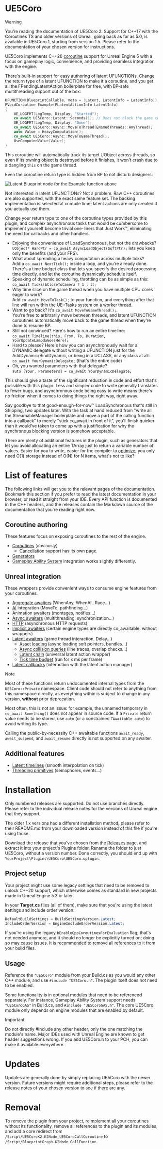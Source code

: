 # UE5Coro

> [!WARNING]
> You're reading the documentation of UE5Coro 2.
> Support for C++17 with the Coroutines TS and older versions of Unreal, going
> back as far as 5.0, is available in UE5Coro 1, starting from version 1.5.
> Please refer to the documentation of your chosen version for instructions.

UE5Coro implements C++20
[coroutine](https://en.cppreference.com/w/cpp/language/coroutines) support for
Unreal Engine 5 with a focus on gameplay logic, convenience, and providing
seamless integration with the engine.

There's built-in support for easy authoring of latent UFUNCTIONs.
Change the return type of a latent UFUNCTION to make it a coroutine, and you get
all the FPendingLatentAction boilerplate for free, with BP-safe multithreading
support out of the box:
```cpp
UFUNCTION(BlueprintCallable, meta = (Latent, LatentInfo = LatentInfo))
FVoidCoroutine Example(FLatentActionInfo LatentInfo)
{
    UE_LOGFMT(LogTemp, Display, "Started");
    co_await UE5Coro::Latent::Seconds(1); // Does not block the game thread!
    UE_LOGFMT(LogTemp, Display, "Done");
    co_await UE5Coro::Async::MoveToThread(ENamedThreads::AnyThread);
    auto Value = HeavyComputation();
    co_await UE5Coro::Async::MoveToGameThread();
    UseComputedValue(Value);
}
```

This coroutine will automatically track its target UObject across threads, so
even if its owning object is destroyed before it finishes, it won't crash due to
a dangling `this` on the game thread.

Even the coroutine return type is hidden from BP to not disturb designers:

![Latent Blueprint node for the Example function above](Docs/latent_node.png)

Not interested in latent UFUNCTIONs?
Not a problem.
Raw C++ coroutines are also supported, with the exact same feature set.
The backing implementation is selected at compile time; latent actions are
only created if you actually use them.

Change your return type to one of the coroutine types provided by this plugin,
and complex asynchronous tasks that would be cumbersome to implement yourself
become trivial one-liners that Just Work™, eliminating the need for callbacks
and other handlers.

* Enjoying the convenience of LoadSynchronous, but not the drawbacks?<br>
  `UObject* HardPtr = co_await AsyncLoadObject(SoftPtr);` lets you keep only the
  benefits (and your FPS).
* What about spreading a heavy computation across multiple ticks?<br>
  Add a `co_await NextTick();` inside a loop, and you're already done.
  There's a time budget class that lets you specify the desired processing time
  directly, and let the coroutine dynamically schedule itself.
* Speaking of dynamic scheduling, throttling can be as simple as this:<br>
  `co_await Ticks(bCloseToCamera ? 1 : 2);`
* Why time slice on the game thread when you have multiple CPU cores eager to
  work?<br>
  Add `co_await MoveToTask();` to your function, and everything after that line
  will run within the UE\:\:Tasks system on a worker thread.<br>
* Want to go back?
  It's `co_await MoveToGameThread();`.<br>
  You're free to arbitrarily move between threads, and latent UFUNCTION
  coroutines automatically move back to the game thread when they're done to
  resume BP.
* Still not convinced? Here's how to run an entire timeline:<br>
  `co_await Timeline(this, From, To, Duration, YourUpdateLambdaGoesHere);`
* Hard to please?
  Here's how you can asynchronously wait for a DYNAMIC delegate without writing
  a UFUNCTION just for the AddDynamic/BindDynamic, or being in a UCLASS, or any
  class at all:<br>
  `co_await YourDynamicDelegate;` (that's the entire code)
* Oh, you wanted parameters with that delegate?<br>
  `auto [Your, Parameters] = co_await YourDynamicDelegate;`

This should give a taste of the significant reduction in code and effort that's
possible with this plugin.
Less and simpler code to write generally translates to fewer bugs, and
asynchronous code being easy to write means there's no friction when it comes to
doing things the right way, right away.

Say goodbye to that good-enough-for-now™ LoadSynchronous that's still in
Shipping, two updates later.
With the task at hand reduced from "write all the StreamableManager boilerplate
and move a part of the calling function into a callback" to merely "stick
co_await in front of it", you'll finish quicker than it would've taken to come
up with a justification for why the synchronous blocking version is somehow
acceptable.

There are plenty of additional features in the plugin, such as generators that
let you avoid allocating an entire TArray just to return a variable number of
values.
Easier for you to write, easier for the compiler to
[optimize](https://www.open-std.org/jtc1/sc22/wg21/docs/papers/2018/p1365r0.pdf),
you only need O(1) storage instead of O(N) for N items, what's not to like?

# List of features

The following links will get you to the relevant pages of the documentation.
Bookmark this section if you prefer to read the latest documentation in your
browser, or read it straight from your IDE.
Every API function is documented in the C++ headers, and the releases contain
the Markdown source of the documentation that you're reading right now.

## Coroutine authoring

These features focus on exposing coroutines to the rest of the engine.

* [Coroutines](Docs/Coroutine.md) (obviously)
  * [Cancellation](Docs/Cancellation.md) support has its own page.
* [Generators](Docs/Generator.md)
* [Gameplay Ability System](Docs/GAS.md) integration works slightly differently.
<!-- There is an additional, unlisted documentation page: Private.md -->

## Unreal integration

These wrappers provide convenient ways to consume engine features from your
coroutines.

* [Aggregate awaiters](Docs/Aggregate.md) (WhenAny, WhenAll, Race...)
* [AI](Docs/AI.md) integration (MoveTo, pathfinding...)
* [Animation awaiters](Docs/Animation.md) (montages, notifies...)
* [Async awaiters](Docs/Async.md) (multithreading, synchronization...)
* [HTTP](Docs/Http.md) (asynchronous HTTP requests)
* [Implicit awaiters](Docs/Implicit.md) (certain engine types are directly
  co_awaitable, without wrappers)
* [Latent awaiters](Docs/Latent.md) (game thread interaction, Delay...)
  * [Asset loading](Docs/LatentLoad.md) (async loading soft pointers, bundles...)
  * [Async collision queries](Docs/LatentCollision.md) (line traces, overlap checks...)
  * [Latent chain](Docs/LatentChain.md) (universal latent action wrapper)
  * [Tick time budget](Docs/LatentTickTimeBudget.md) (run for x ms per frame)
* [Latent callbacks](Docs/LatentCallback.md) (interaction with the latent
  action manager)

> [!NOTE]
> Most of these functions return undocumented internal types from the
> `UE5Coro::Private` namespace.
> Client code should not refer to anything from this namespace directly, as
> everything within is subject to change in any version, **without** prior
> deprecation.
>
> Most often, this is not an issue: for example, the unnamed temporary in
> `co_await Something()` does not appear in source code.
> If a `Private` return value needs to be stored, use `auto` (or a constrained
> `TAwaitable auto`) to avoid writing its type.
>
> Calling the public-by-necessity C++ awaitable functions `await_ready`,
> `await_suspend`, and `await_resume` directly is not supported on any awaiter.

## Additional features

* [Latent timelines](Docs/LatentTimeline.md) (smooth interpolation on tick)
* [Threading primitives](Docs/Threading.md) (semaphores, events...)

# Installation

Only numbered releases are supported.
Do not use branches directly.
Please refer to the individual release notes for the versions of Unreal engine
that they support.

The older 1.x versions had a different installation method, please refer to
their README.md from your downloaded version instead of this file if you're
using those.

Download the release that you've chosen from the
[Releases](https://github.com/landelare/ue5coro/releases) page, and extract it
into your project's Plugins folder.
Rename the folder to just UE5Coro, without a version number.
Done correctly, you should end up with
`YourProject\Plugins\UE5Coro\UE5Coro.uplugin`.

## Project setup

Your project might use some legacy settings that need to be removed to unlock
C++20 support, which otherwise comes as standard in new projects made in
Unreal Engine 5.3 or later.

In your **Target.cs** files (all of them), make sure that you're using the
latest settings and include order version:

```c#
DefaultBuildSettings = BuildSettingsVersion.Latest;
IncludeOrderVersion = EngineIncludeOrderVersion.Latest;
```

If you're using the legacy `bEnableCppCoroutinesForEvaluation` flag, that's not
needed anymore, and it should no longer be explicitly turned on; doing so may
cause issues.
It is recommended to remove all references to it from your build files.

## Usage

Reference the `"UE5Coro"` module from your Build.cs as you would any other
C++ module, and use `#include "UE5Coro.h"`.
The plugin itself does not need to be enabled.

Some functionality is in optional modules that need to be referenced separately.
For instance, Gameplay Ability System support needs `"UE5CoroGAS"` in Build.cs,
and `#include "UE5CoroGAS.h"`.
The core UE5Coro module only depends on engine modules that are enabled by
default.

> [!IMPORTANT]
> Do not directly #include any other header, only the one matching the module's
> name.
> Major IDEs used with Unreal Engine are known to get header suggestions wrong.
> If you add UE5Coro.h to your PCH, you can make it available everywhere.

# Updates

Updates are generally done by simply replacing UE5Coro with the newer version.
Future versions might require additional steps, please refer to the release
notes of your chosen version to see if there are any.

# Removal

To remove the plugin from your project, reimplement all your coroutines without
its functionality, remove all references to the plugin and its modules, and add
a core redirect from `/Script/UE5CoroK2.K2Node_UE5CoroCallCoroutine` to
`/Script/BlueprintGraph.K2Node_CallFunction`.
